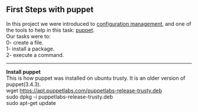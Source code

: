 ## First Steps with puppet
In this project we were introduced to [configuration management](https://www.digitalocean.com/community/tutorials/an-introduction-to-configuration-management), and one of the tools to help in this task: [puppet](https://docs.puppet.com/puppet/3.5/type.html#file).  
Our tasks were to:  
0- create a file.  
1- install a package.  
2- execute a command.  

_____
**Install puppet**  
This is how puppet was installed on ubuntu trusty. It is an older version of puppet(3.4.3).   
wget https://apt.puppetlabs.com/puppetlabs-release-trusty.deb  
sudo dpkg -i puppetlabs-release-trusty.deb   
sudo apt-get update   

